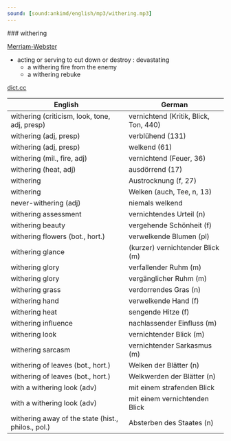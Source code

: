```yaml
---
sound: [sound:ankimd/english/mp3/withering.mp3]
---
```


\### withering

[Merriam-Webster](https://www.merriam-webster.com/dictionary/withering)

- acting or serving to cut down or destroy : devastating
    - a withering fire from the enemy
    - a withering rebuke

[dict.cc](https://www.dict.cc/withering)

| English        | German       |
| -------------- | ------------ |
| withering (criticism, look, tone, adj, presp) | vernichtend (Kritik, Blick, Ton, 440) |
| withering (adj, presp) | verblühend (131) |
| withering (adj, presp) | welkend (61) |
| withering (mil., fire, adj) | vernichtend (Feuer, 36) |
| withering (heat, adj) | ausdörrend (17) |
| withering | Austrocknung (f, 27) |
| withering | Welken (auch, Tee, n, 13) |
| never-withering (adj) | niemals welkend |
| withering assessment | vernichtendes Urteil (n) |
| withering beauty | vergehende Schönheit (f) |
| withering flowers (bot., hort.) | verwelkende Blumen (pl) |
| withering glance | (kurzer) vernichtender Blick (m) |
| withering glory | verfallender Ruhm (m) |
| withering glory | vergänglicher Ruhm (m) |
| withering grass | verdorrendes Gras (n) |
| withering hand | verwelkende Hand (f) |
| withering heat | sengende Hitze (f) |
| withering influence | nachlassender Einfluss (m) |
| withering look | vernichtender Blick (m) |
| withering sarcasm | vernichtender Sarkasmus (m) |
| withering of leaves (bot., hort.) | Welken der Blätter (n) |
| withering of leaves (bot., hort.) | Welkwerden der Blätter (n) |
| with a withering look (adv) | mit einem strafenden Blick |
| with a withering look (adv) | mit einem vernichtenden Blick |
| withering away of the state (hist., philos., pol.) | Absterben des Staates (n) |
